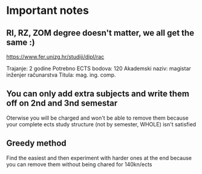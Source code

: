 # Important notes

## RI, RZ, ZOM degree doesn't matter, we all get the same :) 

https://www.fer.unizg.hr/studiji/dipl/rac

Trajanje: 2 godine
Potrebno ECTS bodova: 120
Akademski naziv: magistar inženjer računarstva
Titula: mag. ing. comp.

## You can only add extra subjects and write them off on 2nd and 3nd semestar

Oterwise you will be charged and won't be able to remove them because your complete ects study structure (not by semester, WHOLE) isn't satisfied


## Greedy method

Find the easiest and then experiment with harder ones at the end because you can remove them without being chared for 140kn/ects
